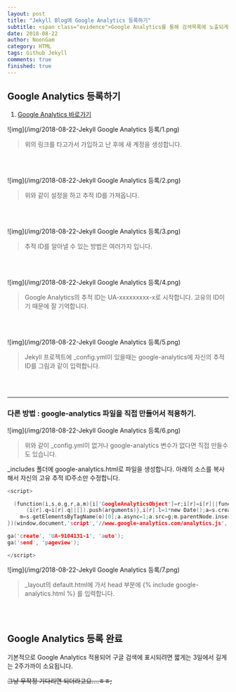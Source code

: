 ```yaml
---
layout: post
title: "Jekyll Blog에 Google Analytics 등록하기"
subtitle: <span class="evidence">Google Analytics를 통해 검색목록에 노출되게 해보고,웹페이지 모니터링,구조 이해하기.</span>
date: 2018-08-22
author: NoonGam
category: HTML
tags: Github Jekyll
comments: true
finished: true
---
```




## Google Analytics 등록하기

1. [Google Analytics 바로가기](https://analytics.google.com/analytics/web)




 ![img](/img/2018-08-22-Jekyll Google Analytics 등록/1.png)

 > 위의 링크를 타고가서 가입하고 난 후에 새 계정을 생성합니다.

 <br><br>

 ![img](/img/2018-08-22-Jekyll Google Analytics 등록/2.png)

 > 위와 같이 설정을 하고 추적 ID를 가져옵니다.  

 <br><br>

 ![img](/img/2018-08-22-Jekyll Google Analytics 등록/3.png)

 > 추적 ID를 알아낼 수 있는 방법은 여러가지 입니다.

 <br><br>

 ![img](/img/2018-08-22-Jekyll Google Analytics 등록/4.png)

 > Google Analytics의 추적 ID는 UA-xxxxxxxxx-x로 시작합니다.
 고유의 ID이기 때문에 잘 기억합니다.


 <br><br>

 ![img](/img/2018-08-22-Jekyll Google Analytics 등록/5.png)

> Jekyll 프로젝트에 \_config.yml이 있을때는 google-analytics에 자신의 추적 ID를 그림과 같이 입력합니다.

<br><br>

-------

### 다른 방법 : google-analytics 파일을 직접 만들어서 적용하기.



 ![img](/img/2018-08-22-Jekyll Google Analytics 등록/6.png)

  > 위와 같이 \_config.yml이 없거나 google-analytics 변수가 없다면 직접 만들수도 있습니다.

  <a>\_includes 폴더에 google-analytics.html로 파일을 생성합니다.
  아래의 소스를 복사해서 자신의 고유 추적 ID주소만 수정합니다.</a>


```c
<script>

  (function(i,s,o,g,r,a,m){i['GoogleAnalyticsObject']=r;i[r]=i[r]||function(){
      (i[r].q=i[r].q||[]).push(arguments)},i[r].l=1*new Date();a=s.createElement(o),
    m=s.getElementsByTagName(o)[0];a.async=1;a.src=g;m.parentNode.insertBefore(a,m)
})(window,document,'script','//www.google-analytics.com/analytics.js','ga');

ga('create', 'UA-9104131-1', 'auto');
ga('send', 'pageview');

</script>
```

 ![img](/img/2018-08-22-Jekyll Google Analytics 등록/7.png)

 > \_layout의 default.html에 가서 head 부분에
   {% include google-analytics.html %} 를 입력합니다.  

<br><br>

## Google Analytics 등록 완료

<a>기본적으로 Google Analytics 적용되어 구글 검색에 표시되려면 짧게는 3일에서 길게는 2주가까이 소요됩니다.</a>

~~그냥 무작정 기다리면 되더라고요....ㅎㅎ;~~
